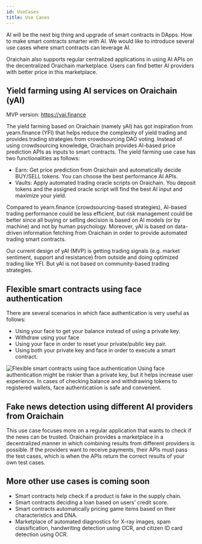 ```yaml
---
id: UseCases
title: Use Cases
---
```

AI will be the next big thing and upgrade of smart contracts in DApps. How to make smart contracts smarter with AI. We would like to introduce several use cases where smart contracts can leverage AI.

Oraichain also supports regular centralized applications in using AI APIs on the decentralized Oraichain marketplace. Users can find better AI providers with better price in this marketplace.

## Yield farming using AI services on Oraichain (yAI)
MVP version: https://yai.finance

The yield farming based on Oraichain (namely yAI) has got inspiration from yearn.finance (YFI) that helps reduce the complexity of yield trading and provides trading strategies from crowdsourcing DAO voting. Instead of using crowdsourcing knowledge, Oraichain provides AI-based price prediction APIs as inputs to smart contracts. The yield farming use case has two functionalities as follows:
- Earn: Get price prediction from Oraichain and automatically decide BUY/SELL tokens. You can choose the best performance AI APIs.
- Vaults: Apply automated trading oracle scripts on Oraichain. You deposit tokens and the assigned oracle script will find the best AI input and maximize your yield.

Compared to yearn.finance (crowdsourcing-based strategies), AI-based trading performance could be less efficient, but risk management could be better since all buying or selling decision is based on AI models (or by machine) and not by human psychology.
Moreover, yAI is based on data-driven information fetching from Oraichain in order to provide automated trading smart contracts.

Our current design of yAI (MVP) is getting trading signals (e.g. market sentiment, support and resistance) from outside and doing optimized trading like YFI. But yAI is not based on community-based trading strategies.

## Flexible smart contracts using face authentication
There are several scenarios in which face authentication is very useful as follows:
- Using your face to get your balance instead of using a private key.
- Withdraw using your face
- Using your face in order to reset your private/public key pair.
- Using both your private key and face in order to execute a smart contract.

![Flexible smart contracts using face authentication](./../static/img/face-authentication.png)
Using face authentication might be riskier than a private key, but it helps increase user experience. In cases of checking balance and withdrawing tokens to registered wallets, face authenticatiion is safe and convenient.

## Fake news detection using different AI providers from Oraichain
This use case focuses more on a regular application that wants to check if the news can be trusted. Oraichain provides a marketplace in a decentralized manner in which combining results from different providers is possible. If the providers want to receive payments, their APIs must pass the test cases, which is when the APIs return the correct results of your own test cases.

## More other use cases is coming soon
- Smart contracts help check if a product is fake in the supply chain.
- Smart contracts deciding a loan based on users’ credit score.
- Smart contracts automatically pricing game items based on their characteristics and DNA.
- Marketplace of automated diagnostics for X-ray images, spam classification, handwriting detection using OCR, and citizen ID card detection using OCR.
